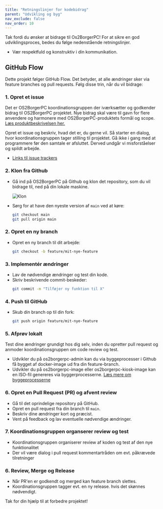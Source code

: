 ```yaml
---
title: "Retningslinjer for kodebidrag"
parent: "Udvikling og byg"
nav_exclude: false
nav_order: 10
---
```


Tak fordi du ønsker at bidrage til Os2BorgerPC! For at sikre en god udviklingsproces, bedes du følge nedenstående retningslinjer.

- Vær respektfuld og konstruktiv i din kommunikation.

## GitHub Flow
Dette projekt følger GitHub Flow. Det betyder, at alle ændringer sker via feature branches og pull requests. Følg disse trin, når du vil bidrage:

### 1. Opret et issue
Det er OS2BorgerPC koordinationsgruppen der iværksætter og godkender bidrag til OS2BorgerPC projektet. Nye bidrag skal være til gavn for flere anvendere og harmonere med OS2BorgerPC-produktets formål og scope. [Læs produktbeskrivelsen her.](https://os2borgerpc.github.io/os2borgerpc-docs/)

Opret et issue og beskriv, hvad det er, du gerne vil. Så starter en dialog, hvor koordinationsgruppen tager stilling til projektet. Gå ikke i gang med at programmere før den samtale er afsluttet. Derved undgår vi misforståelser og spildt arbejde.
- [Links til issue trackers](https://os2borgerpc.github.io/os2borgerpc-docs/docs/support-and-issue-tracker.html)

### 2. Klon fra Github
- Gå ind på OS2BorgerPC på Github og klon det repository, som du vil bidrage til, ned på din lokale maskine.
  
  ![Klon](https://github.com/user-attachments/assets/e7327d5b-5dd8-41cb-82d2-1649de3ab2ef)

- Sørg for at have den nyeste version af `main` ved at køre:
  ```sh
  git checkout main
  git pull origin main
  ```

### 2. Opret en ny branch
- Opret en ny branch til dit arbejde:
  ```sh
  git checkout -b feature/mit-nye-feature
  ```

### 3. Implementér ændringer
- Lav de nødvendige ændringer og test din kode.
- Skriv beskrivende commit-beskeder:
  ```sh
  git commit -m "Tilføjer ny funktion til X"
  ```

### 4. Push til GitHub
- Skub din branch op til din fork:
  ```sh
  git push origin feature/mit-nye-feature
  ```

### 5. Afprøv lokalt
Test dine ændringer grundigt hos dig selv, inden du opretter pull request og anmoder koordinationsgruppen om code review og test.
- Udvikler du på os2borgerpc-admin kan du via byggeprocesser i Github få bygget af docker-image ud fra din feature-branch.
- Udvikler du på os2borgerpc-image eller os2borgerpc-kiosk-image kan en ISO-fil genereres via byggerprocesserne.
[Læs mere om byggeprocesserne](https://os2borgerpc.github.io/os2borgerpc-docs/docs/byg-og-udvikling/byggeprocess.html)

### 6. Opret en Pull Request (PR) og afvent review
- Gå til det oprindelige repository på GitHub.
- Opret en pull request fra din branch til `main`.
- Beskriv dine ændringer kort og præcist.
- Vent på feedback og lav eventuelle nødvendige ændringer.

### 7. Koordinationsgruppen organserer review og test
- Koordinationsgruppen organiserer review af koden og test af den nye funktionalitet
- Der vil være dialog i pull request kommentartråden om evt. påkrævede tilretninger

### 6. Review, Merge og Release
- Når PR'en er godkendt og merged kan feature branch slettes.
- Koordinationsgruppen tagger evt. en ny release. hvis det skønnes nødvendigt.

Tak for din hjælp til at forbedre projektet!

